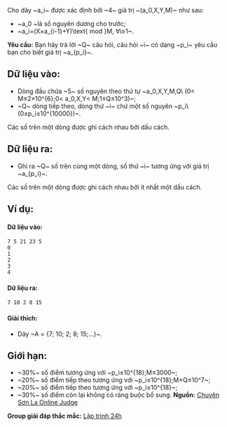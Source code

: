 <!--**<center>NGUỒN: ĐỀ THI THỬ VOI 2015 3HB (Hải phòng - Hải Dương - Hưng Yên - Bắc Giang)</center>**-->

Cho dãy ~a_i~ được xác định bởi ~4~ giá trị ~(a_0,X,Y,M)~ như sau:
- ~a_0 ~là số nguyên dương cho trước;
- ~a_i=(X×a_{i-1}+Y)\text{ mod }M, ∀i≥1~.

**Yêu cầu:** Bạn hãy trả lời ~Q~ câu hỏi, câu hỏi ~i~ có dạng ~p_i~ yêu cầu bạn cho biết giá trị ~a_{p_i}~.

## Dữ liệu vào:
- Dòng đầu chứa ~5~ số nguyên theo thứ tự ~a_0,X,Y,M,Q\ (0< M≤2×10^{6};0< a_0,X,Y< M;1≤Q≤10^3)~;
- ~Q~ dòng tiếp theo, dòng thứ ~i~ chứ một số nguyên ~p_i\ (0≤p_i≤10^{10000})~.

Các số trên một dòng được ghi cách nhau bởi dấu cách.

## Dữ liệu ra:
- Ghi ra ~Q~ số trên cùng một dòng, số thứ ~i~ tương ứng với giá trị ~a_{p_i}~.

Các số trên một dòng được ghi cách nhau bởi ít nhất một dấu cách.

## Ví dụ:
#### Dữ liệu vào:
```
7 5 21 23 5
0
1
2
3
4
```

#### Dữ liệu ra:
```
7 10 2 8 15
```

#### Giải thích:
- Dãy ~A = \{7; 10; 2; 8; 15;…\}~.

## Giới hạn:
- ~30\%~ số điểm tương ứng với ~p_i≤10^{18};M≤3000~;
- ~20\%~ số điểm tiếp theo tương ứng với ~p_i≤10^{18};M×Q≤10^7~;
- ~20\%~ số điểm tiếp theo tương ứng với ~p_i≤10^{18}~;
- ~30\%~ số điểm còn lại không có ràng buộc bổ sung.
**Nguồn:** [Chuyên Sơn La Online Judge](http://csloj.ddns.net/)

**Group giải đáp thắc mắc:** [Lập trình 24h](https://www.facebook.com/groups/1386904321519984)